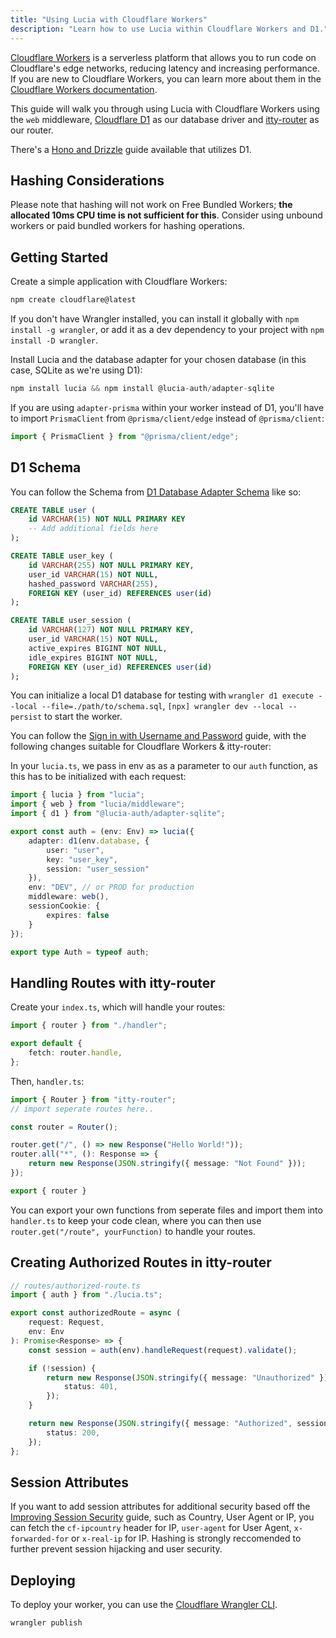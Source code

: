 ```yaml
---
title: "Using Lucia with Cloudflare Workers"
description: "Learn how to use Lucia within Cloudflare Workers and D1."
---
```


[Cloudflare Workers](https://workers.cloudflare.com/) is a serverless platform that allows you to run code on Cloudflare's edge networks, reducing latency and increasing performance. If you are new to Cloudflare Workers, you can learn more about them in the [Cloudflare Workers documentation](https://developers.cloudflare.com/workers/get-started/guide/).

This guide will walk you through using Lucia with Cloudflare Workers using the `web` middleware, [Cloudflare D1](https://developers.cloudflare.com/d1/) as our database driver and [itty-router](https://github.com/kwhitley/itty-router) as our router.

There's a [Hono and Drizzle](/guidebook/cloudflare-workers/hono) guide available that utilizes D1.

## Hashing Considerations

Please note that hashing will not work on Free Bundled Workers; **the allocated 10ms CPU time is not sufficient for this**. Consider using unbound workers or paid bundled workers for hashing operations.

## Getting Started

Create a simple application with Cloudflare Workers:

```ts
npm create cloudflare@latest
```

If you don't have Wrangler installed, you can install it globally with `npm install -g wrangler`, or add it as a dev dependency to your project with `npm install -D wrangler`.

Install Lucia and the database adapter for your chosen database (in this case, SQLite as we're using D1):

```ts
npm install lucia && npm install @lucia-auth/adapter-sqlite
```

If you are using `adapter-prisma` within your worker instead of D1, you'll have to import `PrismaClient` from `@prisma/client/edge` instead of `@prisma/client`:

```ts
import { PrismaClient } from "@prisma/client/edge";
```

## D1 Schema

You can follow the Schema from [D1 Database Adapter Schema](http://localhost:3000/database-adapters/cloudflare-d1#sqlite3-schema) like so:

```sql
CREATE TABLE user (
    id VARCHAR(15) NOT NULL PRIMARY KEY
    -- Add additional fields here
);

CREATE TABLE user_key (
    id VARCHAR(255) NOT NULL PRIMARY KEY,
    user_id VARCHAR(15) NOT NULL,
    hashed_password VARCHAR(255),
    FOREIGN KEY (user_id) REFERENCES user(id)
);

CREATE TABLE user_session (
    id VARCHAR(127) NOT NULL PRIMARY KEY,
    user_id VARCHAR(15) NOT NULL,
    active_expires BIGINT NOT NULL,
    idle_expires BIGINT NOT NULL,
    FOREIGN KEY (user_id) REFERENCES user(id)
);
```

You can initialize a local D1 database for testing with `wrangler d1 execute --local --file=./path/to/schema.sql`, `[npx] wrangler dev --local --persist` to start the worker.

You can follow the [Sign in with Username and Password](/guidebook/sign-in-with-username-and-password) guide, with the following changes suitable for Cloudflare Workers & itty-router:

In your `lucia.ts`, we pass in env as as a parameter to our `auth` function, as this has to be initialized with each request:

```ts
import { lucia } from "lucia";
import { web } from "lucia/middleware";
import { d1 } from "@lucia-auth/adapter-sqlite";

export const auth = (env: Env) => lucia({
	adapter: d1(env.database, {
        user: "user",
        key: "user_key",
        session: "user_session"
    }),
	env: "DEV", // or PROD for production
	middleware: web(),
	sessionCookie: {
		expires: false
	}
});

export type Auth = typeof auth;
```

## Handling Routes with itty-router

Create your `index.ts`, which will handle your routes:

```ts
import { router } from "./handler";

export default {
    fetch: router.handle,
};
```

Then, `handler.ts`:

```ts
import { Router } from "itty-router";
// import seperate routes here..

const router = Router();

router.get("/", () => new Response("Hello World!"));
router.all("*", (): Response => {
    return new Response(JSON.stringify({ message: "Not Found" }));
});

export { router }
```

You can export your own functions from seperate files and import them into `handler.ts` to keep your code clean, where you can then use `router.get("/route", yourFunction)` to handle your routes.

## Creating Authorized Routes in itty-router

```ts
// routes/authorized-route.ts
import { auth } from "./lucia.ts";

export const authorizedRoute = async (
    request: Request,
    env: Env
): Promise<Response> => {
    const session = auth(env).handleRequest(request).validate();

    if (!session) {
        return new Response(JSON.stringify({ message: "Unauthorized" }), {
            status: 401,
        });
    }

    return new Response(JSON.stringify({ message: "Authorized", session }), {
        status: 200,
    });
};
```

## Session Attributes

If you want to add session attributes for additional security based off the [Improving Session Security](/guidebook/improving-session-security) guide, such as Country, User Agent or IP, you can fetch the `cf-ipcountry` header for IP, `user-agent` for User Agent, `x-forwarded-for` or `x-real-ip` for IP. Hashing is strongly reccomended to further prevent session hijacking and user security.

## Deploying

To deploy your worker, you can use the [Cloudflare Wrangler CLI](https://developers.cloudflare.com/workers/cli-wrangler).

```
wrangler publish
```